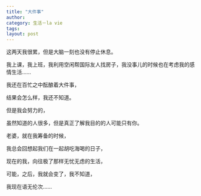 ```yaml
---
title: "大件事"
author:
category: 生活－la vie
tags: 
layout: post
---
```

这两天我很累，但是大脑一刻也没有停止休息。

我上课，我上班，我利用空闲帮国际友人找房子，我没事儿的时候也在考虑我的感情生活……

我还在百忙之中酝酿着大件事，

结果会怎么样，我还不知道。

但是我会努力的，

虽然知道的人很多，但是真正了解我目的的人可能只有你。

老婆，就在我筹备的时候，

我总会回想起我们在一起胡吃海喝的日子，

现在的我，向往极了那样无忧无虑的生活，

可能，之后，我就会变了，我不知道，

我现在语无伦次……

